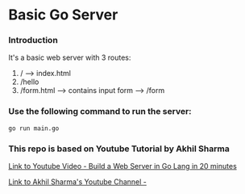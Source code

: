 # Basic Go Server

### Introduction

It's a basic web server with 3 routes:

1. / --> index.html
2. /hello
3. /form.html --> contains input form --> /form

### Use the following command to run the server:

```
go run main.go
```

### This repo is based on Youtube Tutorial by Akhil Sharma

[Link to Youtube Video - Build a Web Server in Go Lang in 20 minutes ](https://www.youtube.com/watch?v=ASBUp7stqjo&list=PL5dTjWUk_cPYztKD7WxVFluHvpBNM28N9)

[Link to Akhil Sharma's Youtube Channel -](https://www.youtube.com/@AkhilSharmaTech)
